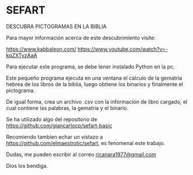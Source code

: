 # SEFART
DESCUBRA PICTOGRAMAS EN LA BIBLIA

Para mayor información acerca de este descubrimiento visite:

https://www.kabbaleon.com/
https://www.youtube.com/watch?v=-kqZXTyzAaA

Para ejecutar este programa, se debe tener instalado Python en la pc.

Este pequeño programa ejecuta en una ventana el cálculo de la gematría hebrea
de los libros de la biblia, luego obtiene los binarios y finalmente el pictograma.

De igual forma, crea un archivo .csv con la información de libro cargado, el cual
contiene las palabras, la gematria y el binario.

Se ha utilizado algo del repositorio de https://github.com/giancarlocp/sefart-basic

Recomiendo tambien echar un vistazo a https://github.com/elmaestrotic/sefart, es fenomenal este trabajo.

Dudas, me pueden escribir al correo ricanara1977@gmail.com

Dios los bendiga.



